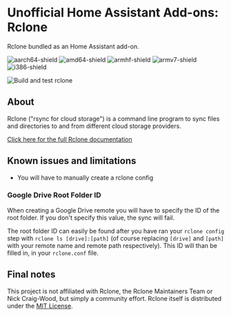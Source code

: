 # Unofficial Home Assistant Add-ons: Rclone

Rclone bundled as an Home Assistant add-on.

![aarch64-shield](https://img.shields.io/badge/aarch64-yes-green)
![amd64-shield](https://img.shields.io/badge/amd64-yes-green)
![armhf-shield](https://img.shields.io/badge/armhf-yes-green)
![armv7-shield](https://img.shields.io/badge/armv7-yes-green)
![i386-shield](https://img.shields.io/badge/i386-yes-green)

![Build and test rclone](https://github.com/alex3305/home-assistant-addons/workflows/Build%20and%20test%20rclone/badge.svg?branch=master)

## About

Rclone ("rsync for cloud storage") is a command line program to sync files and directories to and from different cloud storage providers.

[Click here for the full Rclone documentation](https://rclone.org/docs/)

## Known issues and limitations

* You will have to manually create a rclone config

### Google Drive Root Folder ID

When creating a Google Drive remote you will have to specify the ID of the root folder. If you don't specify this value, the sync will fail. 

The root folder ID can easily be found after you have ran your `rclone config` step with `rclone ls [drive]:[path]` (of course replacing `[drive]` and `[path]` with your remote name and remote path respectively). This ID will than be filled in, in your `rclone.conf` file. 

## Final notes

This project is not affiliated with Rclone, the Rclone Maintainers Team or Nick Craig-Wood, but simply a community effort. Rclone itself is distributed under the [MIT License](https://rclone.org/licence/).
